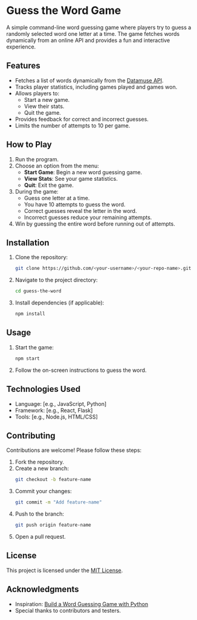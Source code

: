 # Guess the Word Game

A simple command-line word guessing game where players try to guess a randomly selected word one letter at a time. The game fetches words dynamically from an online API and provides a fun and interactive experience.

## Features

- Fetches a list of words dynamically from the [Datamuse API](https://www.datamuse.com/api/).
- Tracks player statistics, including games played and games won.
- Allows players to:
  - Start a new game.
  - View their stats.
  - Quit the game.
- Provides feedback for correct and incorrect guesses.
- Limits the number of attempts to 10 per game.

## How to Play

1. Run the program.
2. Choose an option from the menu:
   - **Start Game**: Begin a new word guessing game.
   - **View Stats**: See your game statistics.
   - **Quit**: Exit the game.
3. During the game:
   - Guess one letter at a time.
   - You have 10 attempts to guess the word.
   - Correct guesses reveal the letter in the word.
   - Incorrect guesses reduce your remaining attempts.
4. Win by guessing the entire word before running out of attempts.

## Installation

1. Clone the repository:
   ```bash
   git clone https://github.com/<your-username>/<your-repo-name>.git
   ```
2. Navigate to the project directory:
   ```bash
   cd guess-the-word
   ```
3. Install dependencies (if applicable):
   ```bash
   npm install
   ```

## Usage

1. Start the game:
   ```bash
   npm start
   ```
2. Follow the on-screen instructions to guess the word.

## Technologies Used

- Language: [e.g., JavaScript, Python]
- Framework: [e.g., React, Flask]
- Tools: [e.g., Node.js, HTML/CSS]

## Contributing

Contributions are welcome! Please follow these steps:

1. Fork the repository.
2. Create a new branch:
   ```bash
   git checkout -b feature-name
   ```
3. Commit your changes:
   ```bash
   git commit -m "Add feature-name"
   ```
4. Push to the branch:
   ```bash
   git push origin feature-name
   ```
5. Open a pull request.

## License

This project is licensed under the [MIT License](LICENSE).

## Acknowledgments

- Inspiration: [Build a Word Guessing Game with Python](https://www.codedex.io/projects/build-a-word-guessing-game-with-python)
- Special thanks to contributors and testers.
